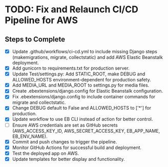 # TODO: Fix and Relaunch CI/CD Pipeline for AWS

## Steps to Complete
- [x] Update .github/workflows/ci-cd.yml to include missing Django steps (makemigrations, migrate, collectstatic) and add AWS Elastic Beanstalk deployment.
- [x] Add gunicorn to requirements.txt for production server.
- [x] Update Test/settings.py: Add STATIC_ROOT, make DEBUG and ALLOWED_HOSTS environment-dependent for production safety.
- [x] Add MEDIA_URL and MEDIA_ROOT to settings.py for media files.
- [x] Create .ebextensions/django.config for Elastic Beanstalk configuration.
- [x] Fix .ebextensions/django.config to include container commands for migrate and collectstatic.
- [x] Change DEBUG default to False and ALLOWED_HOSTS to ['*'] for production.
- [x] Update workflow to use EB CLI instead of action for better control.
- [ ] Ensure AWS credentials are set as GitHub secrets (AWS_ACCESS_KEY_ID, AWS_SECRET_ACCESS_KEY, EB_APP_NAME, EB_ENV_NAME).
- [x] Commit and push changes to trigger the pipeline.
- [x] Monitor GitHub Actions for successful build and deployment.
- [x] Test the deployed app on AWS.
- [x] Update templates for better display and functionality.
